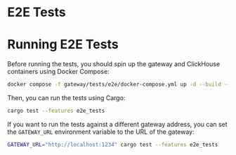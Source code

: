 # E2E Tests

# Running E2E Tests

Before running the tests, you should spin up the gateway and ClickHouse containers using Docker Compose:

```sh
docker compose -f gateway/tests/e2e/docker-compose.yml up -d --build --force-recreate --remove-orphans  --wait
```

Then, you can run the tests using Cargo:

```sh
cargo test --features e2e_tests
```

If you want to run the tests against a different gateway address, you can set the `GATEWAY_URL` environment variable to the URL of the gateway:

```sh
GATEWAY_URL="http://localhost:1234" cargo test --features e2e_tests
```
